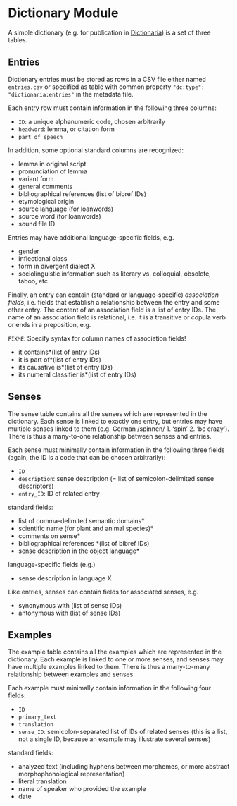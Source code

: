 # Dictionary Module

A simple dictionary (e.g. for publication in [Dictionaria](http://dictionaria.clld.org)) is a set of three tables.

## Entries

Dictionary entries must be stored as rows in a CSV file either named `entries.csv` or specified as table with 
common property `"dc:type": "dictionaria:entries"` in the metadata file.

Each entry row must contain information in the following three columns:

* `ID`: a unique alphanumeric code, chosen arbitrarily
* `headword`: lemma, or citation form
* `part_of_speech`

In addition, some optional standard columns are recognized:

* lemma in original script
* pronunciation of lemma
* variant form
* general comments
* bibliographical references (list of bibref IDs)
* etymological origin
* source language (for loanwords) 
* source word (for loanwords)
* sound file ID

Entries may have additional language-specific fields, e.g.

* gender
* inflectional class
* form in divergent dialect X
* sociolinguistic information such as literary vs. colloquial, obsolete, taboo, etc.

Finally, an entry can contain (standard or language-specific)
*association fields*, i.e. fields that establish a relationship between
the entry and some other entry. The content of an association field is a
list of entry IDs. The name of an association field is relational, i.e.
it is a transitive or copula verb or ends in a preposition, e.g.

`FIXME`: Specify syntax for column names of association fields!

* it contains*(list of entry IDs)
* it is part of*(list of entry IDs)
* its causative is*(list of entry IDs)
* its numeral classifier is*(list of entry IDs)

## Senses

The sense table contains all the senses which are represented in the
dictionary. Each sense is linked to exactly one entry, but entries may
have multiple senses linked to them (e.g. German /spinnen/ 1. ‘spin’ 2.
‘be crazy’). There is thus a many-to-one relationship between senses and
entries.

Each sense must minimally contain information in the following
three fields (again, the ID is a code that can be chosen arbitrarily):

* `ID`
* `description`: sense description (= list of semicolon-delimited sense descriptors)
* `entry_ID`: ID of related entry

standard fields:

* list of comma-delimited semantic domains*
* scientific name (for plant and animal species)*
* comments on sense*
* bibliographical references *(list of bibref IDs)
* sense description in the object language*

language-specific fields (e.g.)

* sense description in language X

Like entries, senses can contain fields for associated senses, e.g.

* synonymous with (list of sense IDs)
* antonymous with (list of sense IDs)


## Examples

The example table contains all the examples which are represented in the
dictionary. Each example is linked to one or more senses, and senses may
have multiple examples linked to them. There is thus a many-to-many
relationship between examples and senses.

Each example must minimally contain information in the following
four fields:

* `ID`
* `primary_text`
* `translation`
* `sense_ID`: semicolon-separated list of IDs of related senses (this is a list, not a single ID,
because an example may illustrate several senses)
 

standard fields:

* analyzed text (including hyphens between morphemes, or more abstract morphophonological representation)
* literal translation 
* name of speaker who provided the example
* date
